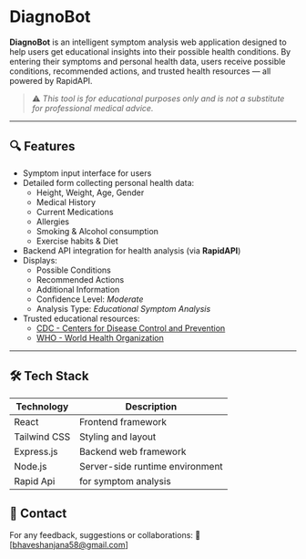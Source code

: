 # DiagnoBot 

**DiagnoBot** is an intelligent symptom analysis web application designed to help users get educational insights into their possible health conditions. By entering their symptoms and personal health data, users receive possible conditions, recommended actions, and trusted health resources — all powered by RapidAPI.

> ⚠️ *This tool is for educational purposes only and is not a substitute for professional medical advice.*

---

## 🔍 Features

- Symptom input interface for users
- Detailed form collecting personal health data:
  - Height, Weight, Age, Gender
  - Medical History
  - Current Medications
  - Allergies
  - Smoking & Alcohol consumption
  - Exercise habits & Diet
- Backend API integration for health analysis (via **RapidAPI**)
- Displays:
  - Possible Conditions
  - Recommended Actions
  - Additional Information
  - Confidence Level: *Moderate*
  - Analysis Type: *Educational Symptom Analysis*
- Trusted educational resources:
  - [CDC - Centers for Disease Control and Prevention](https://www.cdc.gov)
  - [WHO - World Health Organization](https://www.who.int)

---

## 🛠 Tech Stack

| Technology    | Description                            |
|---------------|----------------------------------------|
| React         | Frontend framework                     |
| Tailwind CSS  | Styling and layout                     |
| Express.js    | Backend web framework                  |
| Node.js       | Server-side runtime environment        |
| Rapid Api     | for symptom analysis                   |


## 💬 Contact
  For any feedback, suggestions or collaborations: 📧 [bhaveshanjana58@gmail.com]